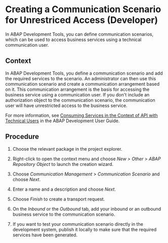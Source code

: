<!-- loioec9d0a38864341d1a905c884607fc143 -->

# Creating a Communication Scenario for Unrestriced Access \(Developer\)

In ABAP Development Tools, you can define communication scenarios, which can be used to access business services using a technical communication user.



## Context

In ABAP Development Tools, you define a communication scenario and add the required services to the scenario. An administrator can then use this communication scenario and create a communication arrangement based on it. This communication arrangement is the basis for accessing the business service using a communication user. If you don't include an authorization object to the communication scenario, the communication user will have unrestricted access to the business service.

For more information, see [Consuming Services in the Context of API with Technical Users](https://help.sap.com/viewer/5371047f1273405bb46725a417f95433/Cloud/en-US/54886e183a3a40cbae912cf3b09dc46a.html) in the ABAP Development User Guide.



<a name="loioec9d0a38864341d1a905c884607fc143__steps_ehp_pzh_lpb"/>

## Procedure

1.  Choose the relevant package in the project explorer.

2.  Right-click to open the context menu and choose *New* \> *Other* \> *ABAP Repository Object* to launch the creation wizard.

3.  Choose *Communication Management* \> *Communication Scenario* and choose *Next*.

4.  Enter a name and a description and choose *Next*.

5.  Choose *Finish* to create a transport request.

6.  On the *Inbound* or the *Outbound* tab, add your inbound or an outbound business service to the communication scenario.

7.  If you want to test your communication scenario directly in the development system, publish it locally to make sure that the required services have been generated.


